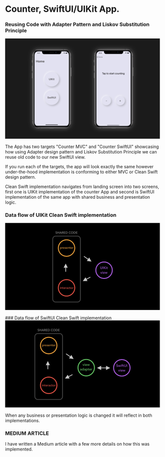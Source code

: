 # Counter, SwiftUI/UIKit App.
### Reusing Code with Adapter Pattern and Liskov Substitution Principle

![](App%20Screenshots/appScreenshots.jpg)

The App has two targets "Counter MVC" and "Counter SwiftUI" showcasing how using Adapter design pattern and Liskov Substitution Principle we can reuse old code to our new SwiftUI view.

If you run each of the targets, the app will look exactly the same however under-the-hood implementation is conforming to either MVC or Clean Swift design pattern.

Clean Swift implementation navigates from landing screen into two screens, first one is UIKit implementation of the counter App and second is SwiftUI implementation of the same app with shared business and presentation logic.

### Data flow of UIKit Clean Swift implementation
![](App%20Screenshots/cleanSwiftUIKit.PNG)

### Data flow of SwiftUI Clean Swift implementation
![](App%20Screenshots/cleanSwiftSwiftUI.PNG)

When any business or presentation logic is changed it will reflect in both implementations.

### MEDIUM ARTICLE
I have written a Medium article with a few more details on how this was implemented. 

